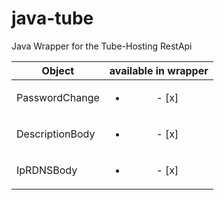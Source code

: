 # java-tube
Java Wrapper for the Tube-Hosting RestApi

| Object        | available in wrapper |
| ------------- |:-------------:|
| PasswordChange      | <ul><li>- [x] </li></ul> |
| DescriptionBody      | <ul><li>- [x] </li></ul> |
| IpRDNSBody |<ul><li>- [x] </li></ul> |
